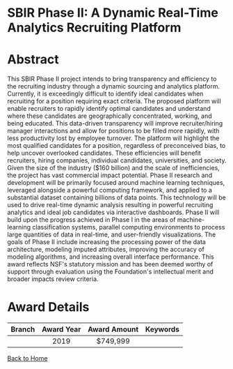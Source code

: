 
SBIR Phase II: A Dynamic Real-Time Analytics Recruiting Platform
================================================================

# Abstract


This SBIR Phase II project intends to bring transparency and efficiency to the recruiting industry through a dynamic sourcing and analytics platform. Currently, it is exceedingly difficult to identify ideal candidates when recruiting for a position requiring exact criteria. The proposed platform will enable recruiters to rapidly identify optimal candidates and understand where these candidates are geographically concentrated, working, and being educated. This data-driven transparency will improve recruiter/hiring manager interactions and allow for positions to be filled more rapidly, with less productivity lost by employee turnover. The platform will highlight the most qualified candidates for a position, regardless of preconceived bias, to help uncover overlooked candidates. These efficiencies will benefit recruiters, hiring companies, individual candidates, universities, and society. Given the size of the industry ($160 billion) and the scale of inefficiencies, the project has vast commercial impact potential. Phase II research and development will be primarily focused around machine learning techniques, leveraged alongside a powerful computing framework, and applied to a substantial dataset containing billions of data points. This technology will be used to drive real-time dynamic analysis resulting in powerful recruiting analytics and ideal job candidates via interactive dashboards. Phase II will build upon the progress achieved in Phase I in the areas of machine-learning classification systems, parallel computing environments to process large quantities of data in real-time, and user-friendly visualizations. The goals of Phase II include increasing the processing power of the data architecture, modeling imputed attributes, improving the accuracy of modeling algorithms, and increasing overall interface performance. This award reflects NSF's statutory mission and has been deemed worthy of support through evaluation using the Foundation's intellectual merit and broader impacts review criteria.  

# Award Details

|Branch|Award Year|Award Amount|Keywords|
| :---: | :---: | :---: | :---: |
||2019|$749,999||
  
  


[Back to Home](https://github.com/chrischow/dod_sbir_awards#464)